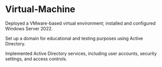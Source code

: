 # Virtual-Machine

Deployed a VMware-based virtual environment; installed and configured Windows Server 2022.

Set up a domain for educational and testing purposes using Active Directory.

Implemented Active Directory services, including user accounts, security settings, and access controls.
